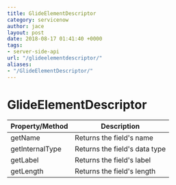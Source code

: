```yaml
---
title: GlideElementDescriptor
category: servicenow
author: jace
layout: post
date: 2018-08-17 01:41:40 +0000
tags:
- server-side-api
url: "/glideelementdescriptor/"
aliases:
- "/GlideElementDescriptor/"
---
```

# GlideElementDescriptor
<!--more-->

| Property/Method | Description |
| --- | --- |
| getName | Returns the field's name |
| getInternalType | Returns the field's data type |
| getLabel | Returns the field's label |
| getLength | Returns the field's length |
